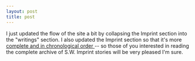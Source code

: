 ```yaml
---
layout: post
title: post 
---
```



I just updated the flow of the site a bit by collapsing the Imprint section into the "writings" section. I also updated the Imprint section so that it's more <a href="/writings/imprint.html">complete and in chronological order </a>-- so those of you interested in reading the complete archive of S.W. Imprint stories will be very pleased I'm sure.

